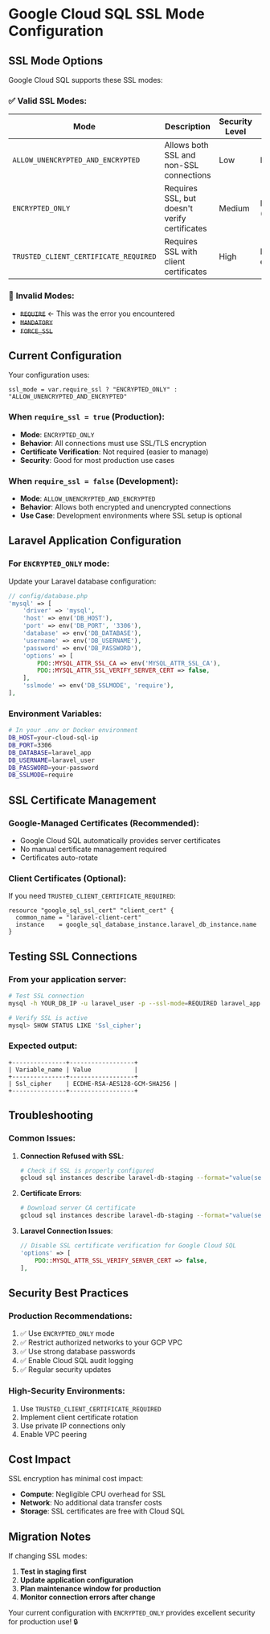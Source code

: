 # Google Cloud SQL SSL Mode Configuration

## SSL Mode Options

Google Cloud SQL supports these SSL modes:

### ✅ **Valid SSL Modes:**

| Mode                                  | Description                                   | Security Level | Use Case                   |
| ------------------------------------- | --------------------------------------------- | -------------- | -------------------------- |
| `ALLOW_UNENCRYPTED_AND_ENCRYPTED`     | Allows both SSL and non-SSL connections       | Low            | Development/Testing        |
| `ENCRYPTED_ONLY`                      | Requires SSL, but doesn't verify certificates | Medium         | Production (recommended)   |
| `TRUSTED_CLIENT_CERTIFICATE_REQUIRED` | Requires SSL with client certificates         | High           | High-security environments |

### 🚫 **Invalid Modes:**

- ~~`REQUIRE`~~ ← This was the error you encountered
- ~~`MANDATORY`~~
- ~~`FORCE_SSL`~~

## Current Configuration

Your configuration uses:

```hcl
ssl_mode = var.require_ssl ? "ENCRYPTED_ONLY" : "ALLOW_UNENCRYPTED_AND_ENCRYPTED"
```

### When `require_ssl = true` (Production):

- **Mode**: `ENCRYPTED_ONLY`
- **Behavior**: All connections must use SSL/TLS encryption
- **Certificate Verification**: Not required (easier to manage)
- **Security**: Good for most production use cases

### When `require_ssl = false` (Development):

- **Mode**: `ALLOW_UNENCRYPTED_AND_ENCRYPTED`
- **Behavior**: Allows both encrypted and unencrypted connections
- **Use Case**: Development environments where SSL setup is optional

## Laravel Application Configuration

### For `ENCRYPTED_ONLY` mode:

Update your Laravel database configuration:

```php
// config/database.php
'mysql' => [
    'driver' => 'mysql',
    'host' => env('DB_HOST'),
    'port' => env('DB_PORT', '3306'),
    'database' => env('DB_DATABASE'),
    'username' => env('DB_USERNAME'),
    'password' => env('DB_PASSWORD'),
    'options' => [
        PDO::MYSQL_ATTR_SSL_CA => env('MYSQL_ATTR_SSL_CA'),
        PDO::MYSQL_ATTR_SSL_VERIFY_SERVER_CERT => false,
    ],
    'sslmode' => env('DB_SSLMODE', 'require'),
],
```

### Environment Variables:

```bash
# In your .env or Docker environment
DB_HOST=your-cloud-sql-ip
DB_PORT=3306
DB_DATABASE=laravel_app
DB_USERNAME=laravel_user
DB_PASSWORD=your-password
DB_SSLMODE=require
```

## SSL Certificate Management

### Google-Managed Certificates (Recommended):

- Google Cloud SQL automatically provides server certificates
- No manual certificate management required
- Certificates auto-rotate

### Client Certificates (Optional):

If you need `TRUSTED_CLIENT_CERTIFICATE_REQUIRED`:

```hcl
resource "google_sql_ssl_cert" "client_cert" {
  common_name = "laravel-client-cert"
  instance    = google_sql_database_instance.laravel_db_instance.name
}
```

## Testing SSL Connections

### From your application server:

```bash
# Test SSL connection
mysql -h YOUR_DB_IP -u laravel_user -p --ssl-mode=REQUIRED laravel_app

# Verify SSL is active
mysql> SHOW STATUS LIKE 'Ssl_cipher';
```

### Expected output:

```
+---------------+------------------+
| Variable_name | Value            |
+---------------+------------------+
| Ssl_cipher    | ECDHE-RSA-AES128-GCM-SHA256 |
+---------------+------------------+
```

## Troubleshooting

### Common Issues:

1. **Connection Refused with SSL**:

   ```bash
   # Check if SSL is properly configured
   gcloud sql instances describe laravel-db-staging --format="value(settings.ipConfiguration.sslMode)"
   ```

2. **Certificate Errors**:

   ```bash
   # Download server CA certificate
   gcloud sql instances describe laravel-db-staging --format="value(serverCaCert.cert)" > server-ca.pem
   ```

3. **Laravel Connection Issues**:
   ```php
   // Disable SSL certificate verification for Google Cloud SQL
   'options' => [
       PDO::MYSQL_ATTR_SSL_VERIFY_SERVER_CERT => false,
   ],
   ```

## Security Best Practices

### Production Recommendations:

1. ✅ Use `ENCRYPTED_ONLY` mode
2. ✅ Restrict authorized networks to your GCP VPC
3. ✅ Use strong database passwords
4. ✅ Enable Cloud SQL audit logging
5. ✅ Regular security updates

### High-Security Environments:

1. Use `TRUSTED_CLIENT_CERTIFICATE_REQUIRED`
2. Implement client certificate rotation
3. Use private IP connections only
4. Enable VPC peering

## Cost Impact

SSL encryption has minimal cost impact:

- **Compute**: Negligible CPU overhead for SSL
- **Network**: No additional data transfer costs
- **Storage**: SSL certificates are free with Cloud SQL

## Migration Notes

If changing SSL modes:

1. **Test in staging first**
2. **Update application configuration**
3. **Plan maintenance window for production**
4. **Monitor connection errors after change**

Your current configuration with `ENCRYPTED_ONLY` provides excellent security for production use! 🔒
